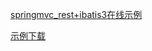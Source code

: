 [springmvc\_rest+ibatis3在线示例](http://demo.rapid-framework.org.cn:8080/springmvc_rest_demo/userinfo)

[示例下载](http://rapid-framework.googlecode.com/files/springmvc_rest_demo.zip)